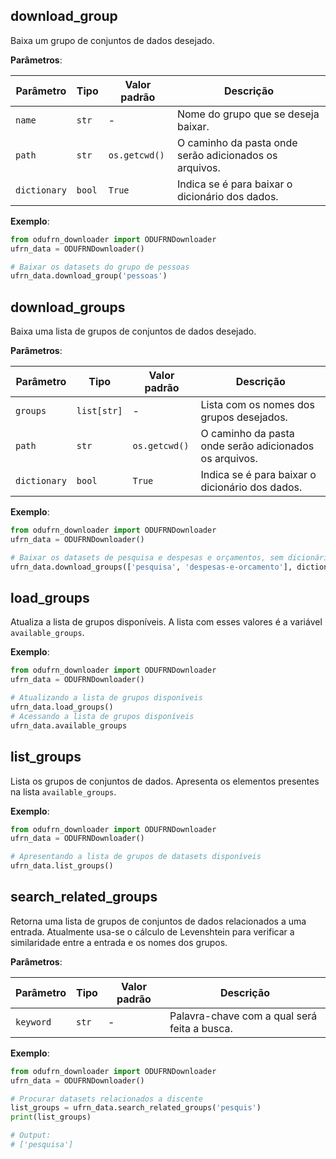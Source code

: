 ## download_group
Baixa um grupo de conjuntos de dados desejado.

**Parâmetros**:

| Parâmetro | Tipo | Valor padrão | Descrição |
| --------- | ---- | ------------ | --------- |
| `name` | `str` | - | Nome do grupo que se deseja baixar. |
| `path` | `str` | `os.getcwd()` | O caminho da pasta onde serão adicionados os arquivos. |
| `dictionary` | `bool` | `True` | Indica se é para baixar o dicionário dos dados. |

**Exemplo**:
```python
from odufrn_downloader import ODUFRNDownloader
ufrn_data = ODUFRNDownloader()

# Baixar os datasets do grupo de pessoas
ufrn_data.download_group('pessoas')
```

## download_groups
Baixa uma lista de grupos de conjuntos de dados desejado.

**Parâmetros**:

| Parâmetro | Tipo | Valor padrão | Descrição |
| --------- | ---- | ------------ | --------- |
| `groups` | `list[str]` | - | Lista com os nomes dos grupos desejados. |
| `path` | `str` | `os.getcwd()` | O caminho da pasta onde serão adicionados os arquivos. |
| `dictionary` | `bool` | `True` | Indica se é para baixar o dicionário dos dados. |

**Exemplo**:
```python
from odufrn_downloader import ODUFRNDownloader
ufrn_data = ODUFRNDownloader()

# Baixar os datasets de pesquisa e despesas e orçamentos, sem dicionários
ufrn_data.download_groups(['pesquisa', 'despesas-e-orcamento'], dictionary=False)
```

## load_groups
Atualiza a lista de grupos disponíveis. A lista com esses valores é a variável `available_groups`.

**Exemplo**:
```python
from odufrn_downloader import ODUFRNDownloader
ufrn_data = ODUFRNDownloader()

# Atualizando a lista de grupos disponíveis
ufrn_data.load_groups()
# Acessando a lista de grupos disponíveis
ufrn_data.available_groups
```

## list_groups
Lista os grupos de conjuntos de dados. Apresenta os elementos presentes na lista `available_groups`.

**Exemplo**:
```python
from odufrn_downloader import ODUFRNDownloader
ufrn_data = ODUFRNDownloader()

# Apresentando a lista de grupos de datasets disponíveis
ufrn_data.list_groups()
```

## search_related_groups
Retorna uma lista de grupos de conjuntos de dados relacionados a uma entrada.
Atualmente usa-se o cálculo de Levenshtein para verificar a similaridade
entre a entrada e os nomes dos grupos.

**Parâmetros**:

| Parâmetro | Tipo | Valor padrão | Descrição |
| --------- | ---- | ------------ | --------- |
| `keyword` | `str` | - | Palavra-chave com a qual será feita a busca. |

**Exemplo**:
```python
from odufrn_downloader import ODUFRNDownloader
ufrn_data = ODUFRNDownloader()

# Procurar datasets relacionados a discente
list_groups = ufrn_data.search_related_groups('pesquis')
print(list_groups)

# Output:
# ['pesquisa']
```

